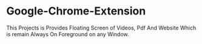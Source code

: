# Google-Chrome-Extension
This Projects is Provides Floating Screen of Videos, Pdf And Website Which is remain Always On Foreground on any Window.   
